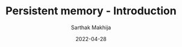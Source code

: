 ---
author: "Sarthak Makhija"
title: "Persistent memory - Introduction"
date: 2022-04-28
description: "Persistent memory is non-volatile storage that fits in a standard DIMM slot. Persistent memory provides higher throughput than SSD and NVMe but is slower than DRAM. With persistent memory, memory contents remain even when system power goes down in the event of an unexpected power loss, user-initiated shutdown, or system crash."
tags: ["Persistent memory", "Storage engine"]
thumbnail: /persistent-memory-introduction.png
---
